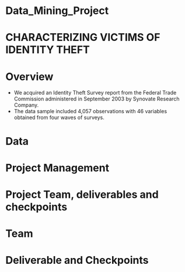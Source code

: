 # Data_Mining_Project

# CHARACTERIZING VICTIMS OF IDENTITY THEFT

# Overview

+ We acquired an Identity Theft Survey report from the Federal Trade Commission administered in September 2003 by Synovate Research Company.
+ The data sample included 4,057 observations with 46 variables obtained from four waves of surveys. 

# Data

# Project Management

# Project Team, deliverables and checkpoints

# Team

# Deliverable and Checkpoints
